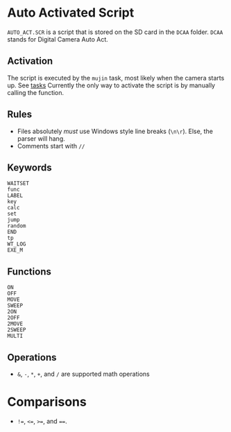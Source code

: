# Auto Activated Script
`AUTO_ACT.SCR` is a script that is stored on the SD card in the `DCAA` folder. `DCAA` stands for Digital Camera Auto Act.

## Activation
The script is executed by the `mujin` task, most likely when the camera starts up. See [tasks](tasks.md)
Currently the only way to activate the script is by manually calling the function.

## Rules
- Files absolutely *must* use Windows style line breaks (`\n\r`). Else, the parser will hang.
- Comments start with `//`

## Keywords
```
WAITSET
func
LABEL
key
calc
set
jump
random
END
tp
WT_LOG
EXE_M
```

## Functions
```
ON
OFF
MOVE
SWEEP
2ON
2OFF
2MOVE
2SWEEP
MULTI
```

## Operations
- `&`, `-`, `*`, `+`, and `/` are supported math operations

# Comparisons
- `!=`, `<=`, `>=`, and `==`.

